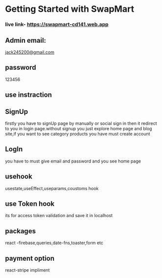# Getting Started with SwapMart

### live link- https://swapmart-cd141.web.app

## Admin email:

jack245200@gmail.com

## password

123456

## use instraction

## SignUp

firstly you have to signUp page by manually or social sign in
then it redirect to you in login page.without signup you just explore home page
and blog site,if you want to see category products you have must create account

## LogIn

you have to must give email and password and you see home page

## usehook

usestate,useEffect,useparams,coustoms hook

## use Token hook

its for access token validation and save it in localhost

## packages

react -firebase,queries,date-fns,toaster,form etc

## payment option

react-stripe impliment
